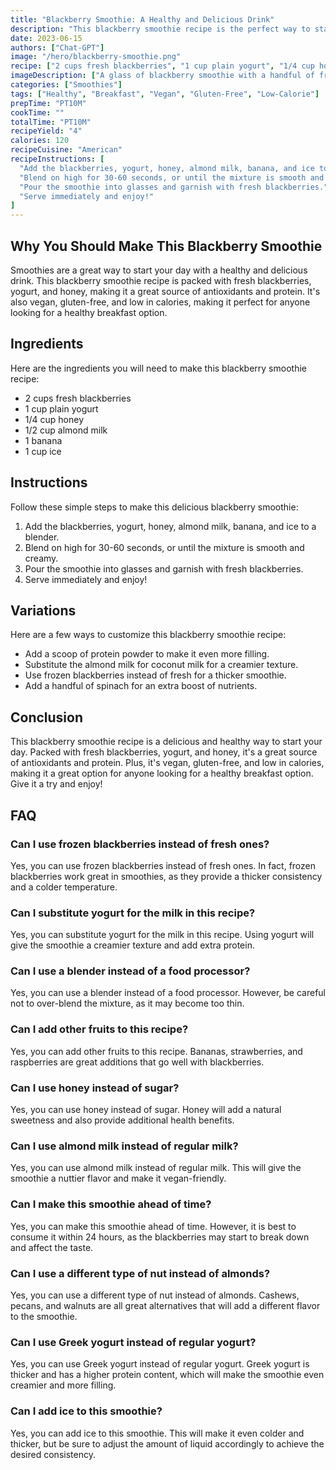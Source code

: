 ```yaml
---
title: "Blackberry Smoothie: A Healthy and Delicious Drink"
description: "This blackberry smoothie recipe is the perfect way to start your day with a healthy and delicious drink. Made with fresh blackberries, yogurt, and honey, this smoothie is packed with antioxidants and protein."
date: 2023-06-15
authors: ["Chat-GPT"]
image: "/hero/blackberry-smoothie.png"
recipe: ["2 cups fresh blackberries", "1 cup plain yogurt", "1/4 cup honey", "1/2 cup almond milk", "1 banana", "1 cup ice"]
imageDescription: ["A glass of blackberry smoothie with a handful of fresh blackberries on top", "A close-up of a blackberry smoothie with a straw in it", "A blackberry smoothie in a clear glass with a wooden table in the background", "A blackberry smoothie in a glass jar with a blackberry on top"]
categories: ["Smoothies"]
tags: ["Healthy", "Breakfast", "Vegan", "Gluten-Free", "Low-Calorie"]
prepTime: "PT10M"
cookTime: ""
totalTime: "PT10M"
recipeYield: "4"
calories: 120
recipeCuisine: "American"
recipeInstructions: [
  "Add the blackberries, yogurt, honey, almond milk, banana, and ice to a blender.",
  "Blend on high for 30-60 seconds, or until the mixture is smooth and creamy.",
  "Pour the smoothie into glasses and garnish with fresh blackberries.",
  "Serve immediately and enjoy!"
]
---
```


## Why You Should Make This Blackberry Smoothie

Smoothies are a great way to start your day with a healthy and delicious drink. This blackberry smoothie recipe is packed with fresh blackberries, yogurt, and honey, making it a great source of antioxidants and protein. It's also vegan, gluten-free, and low in calories, making it perfect for anyone looking for a healthy breakfast option.

## Ingredients

Here are the ingredients you will need to make this blackberry smoothie recipe:

- 2 cups fresh blackberries
- 1 cup plain yogurt
- 1/4 cup honey
- 1/2 cup almond milk
- 1 banana
- 1 cup ice

## Instructions

Follow these simple steps to make this delicious blackberry smoothie:

1. Add the blackberries, yogurt, honey, almond milk, banana, and ice to a blender.
2. Blend on high for 30-60 seconds, or until the mixture is smooth and creamy.
3. Pour the smoothie into glasses and garnish with fresh blackberries.
4. Serve immediately and enjoy!

## Variations

Here are a few ways to customize this blackberry smoothie recipe:

- Add a scoop of protein powder to make it even more filling.
- Substitute the almond milk for coconut milk for a creamier texture.
- Use frozen blackberries instead of fresh for a thicker smoothie.
- Add a handful of spinach for an extra boost of nutrients.

## Conclusion

This blackberry smoothie recipe is a delicious and healthy way to start your day. Packed with fresh blackberries, yogurt, and honey, it's a great source of antioxidants and protein. Plus, it's vegan, gluten-free, and low in calories, making it a great option for anyone looking for a healthy breakfast option. Give it a try and enjoy!

## FAQ

### Can I use frozen blackberries instead of fresh ones?

Yes, you can use frozen blackberries instead of fresh ones. In fact, frozen blackberries work great in smoothies, as they provide a thicker consistency and a colder temperature.

### Can I substitute yogurt for the milk in this recipe?

Yes, you can substitute yogurt for the milk in this recipe. Using yogurt will give the smoothie a creamier texture and add extra protein.

### Can I use a blender instead of a food processor?

Yes, you can use a blender instead of a food processor. However, be careful not to over-blend the mixture, as it may become too thin.

### Can I add other fruits to this recipe?

Yes, you can add other fruits to this recipe. Bananas, strawberries, and raspberries are great additions that go well with blackberries.

### Can I use honey instead of sugar?

Yes, you can use honey instead of sugar. Honey will add a natural sweetness and also provide additional health benefits.

### Can I use almond milk instead of regular milk?

Yes, you can use almond milk instead of regular milk. This will give the smoothie a nuttier flavor and make it vegan-friendly.

### Can I make this smoothie ahead of time?

Yes, you can make this smoothie ahead of time. However, it is best to consume it within 24 hours, as the blackberries may start to break down and affect the taste.

### Can I use a different type of nut instead of almonds?

Yes, you can use a different type of nut instead of almonds. Cashews, pecans, and walnuts are all great alternatives that will add a different flavor to the smoothie.

### Can I use Greek yogurt instead of regular yogurt?

Yes, you can use Greek yogurt instead of regular yogurt. Greek yogurt is thicker and has a higher protein content, which will make the smoothie even creamier and more filling.

### Can I add ice to this smoothie?

Yes, you can add ice to this smoothie. This will make it even colder and thicker, but be sure to adjust the amount of liquid accordingly to achieve the desired consistency.